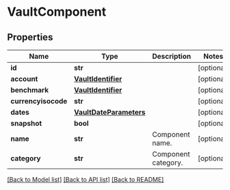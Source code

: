 # VaultComponent

## Properties
Name | Type | Description | Notes
------------ | ------------- | ------------- | -------------
**id** | **str** |  | [optional] 
**account** | [**VaultIdentifier**](VaultIdentifier.md) |  | [optional] 
**benchmark** | [**VaultIdentifier**](VaultIdentifier.md) |  | [optional] 
**currencyisocode** | **str** |  | [optional] 
**dates** | [**VaultDateParameters**](VaultDateParameters.md) |  | [optional] 
**snapshot** | **bool** |  | [optional] 
**name** | **str** | Component name. | [optional] 
**category** | **str** | Component category. | [optional] 

[[Back to Model list]](../README.md#documentation-for-models) [[Back to API list]](../README.md#documentation-for-api-endpoints) [[Back to README]](../README.md)


